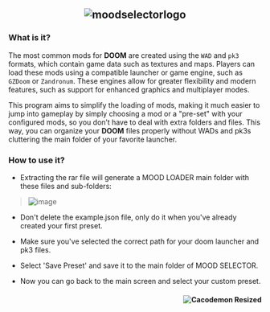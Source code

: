 
## <p align="center"> ![moodselectorlogo](https://github.com/user-attachments/assets/a0801aed-ad1e-44f2-9fde-4dca1844f42a) </p>

### What is it?
The most common mods for **DOOM** are created using the `WAD` and `pk3` formats, which contain game data such as textures and maps. Players can load these mods using a compatible launcher or game engine, such as `GZDoom` or `Zandronum`. These engines allow for greater flexibility and modern features, such as support for enhanced graphics and multiplayer modes.

This program aims to simplify the loading of mods, making it much easier to jump into gameplay by simply choosing a mod or a "pre-set" with your configured mods, so you don’t have to deal with extra folders and files. This way, you can organize your **DOOM** files properly without WADs and pk3s cluttering the main folder of your favorite launcher.

### How to use it?
- Extracting the rar file will generate a MOOD LOADER main folder with these files and sub-folders:

> ![image](https://github.com/user-attachments/assets/af54fc4b-66a3-4770-9af8-6b316c5f9a40)

* Don't delete the example.json file, only do it when you've already created your first preset. 
+ Make sure you've selected the correct path for your doom launcher and pk3 files. 
- Select 'Save Preset' and save it to the main folder of MOOD SELECTOR. 
* Now you can go back to the main screen and select your custom preset.

#### <p align="right"> ![Cacodemon Resized](https://github.com/user-attachments/assets/c3c9a810-1167-4dd5-afde-e68e784dc628) </p>
